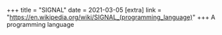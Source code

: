 +++
title = "SIGNAL"
date = 2021-03-05
[extra]
link = "https://en.wikipedia.org/wiki/SIGNAL_(programming_language)"
+++
A programming language

